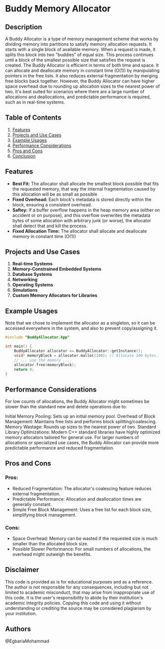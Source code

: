 # Buddy Memory Allocator

## Description 

A Buddy Allocator is a type of memory management scheme that works by dividing memory into partitions to satisfy memory allocation requests. It starts with a single block of available memory. When a request is made, it splits this block into two "buddies" of equal size. This process continues until a block of the smallest possible size that satisfies the request is created.
The Buddy Allocator is efficient in terms of both time and space. It can allocate and deallocate memory in constant time (O(1)) by manipulating pointers in the free lists. It also reduces external fragmentation by merging free blocks back together.
However, the Buddy Allocator can have higher space overhead due to rounding up allocation sizes to the nearest power of two. It's best suited for scenarios where there are a large number of allocations and deallocations, and predictable performance is required, such as in real-time systems.

## Table of Contents
1. [Features](#features)
2. [Projects and Use Cases](#projects-and-use-cases)
3. [Example Usages](#example-usages)
4. [Performance Considerations](#performance-considerations)
5. [Pros and Cons](#pros-and-cons)
6. [Conclusion](#conclusion)

## Features
- **Best Fit:** The allocator shall allocate the smallest block possible that fits the requested memory, that way the internal fragmentation caused by this allocation will be as small as possible
- **Fixed Overhead:** Each block's metadata is stored directly within the block, ensuring a consistent overhead.
- **Saftey:** If a buffer overflow happens in the heap memory area (either on accident or on purpose), and this overflow overwrites the metadata bytes of some allocation with arbitrary junk (or worse), the allocator shall detect that and kill the process.
- **Fixed Allocation Time:** The allocator shall allocate and deallocate memory in constant time (O(1))

## Projects and Use Cases
1. **Real-time Systems**
2. **Memory-Constrained Embedded Systems**
3. **Database Systems**
4. **Networking**
5. **Operating Systems**
6. **Simulations**
7. **Custom Memory Allocators for Libraries**

## Example Usages
Note that we chose to implement the allocator as a singleton, so it can be accessed everywhere in the system, and also to prevent copy/assigning it.
```cpp
#include "BuddyAllocator.hpp"

int main() {
    BuddyAllocator allocator == BuddyAllocator::getInstance();
    void* memoryBlock = allocator.malloc(100); // Allocate 100 bytes.
    // ... use the memory ...
    allocator.free(memoryBlock);
    return 0;
}
```

## Performance Considerations
For low counts of allocations, the Buddy Allocator might sometimes be slower than the standard new and delete operations due to:

Initial Memory Pooling: Sets up an initial memory pool.
Overhead of Block Management: Maintains free lists and performs block splitting/coalescing.
Memory Wastage: Rounds up sizes to the nearest power of two.
Standard Library Optimizations: Modern C++ standard libraries have highly optimized memory allocators tailored for general use.
For larger numbers of allocations or specialized use cases, the Buddy Allocator can provide more predictable performance and reduced fragmentation.

## Pros and Cons
### Pros:
* Reduced Fragmentation: The allocator's coalescing feature reduces external fragmentation.
* Predictable Performance: Allocation and deallocation times are generally constant.
* Simple Free Block Management: Uses a free list for each block size, simplifying block management.
### Cons:
* Space Overhead: Memory can be wasted if the requested size is much smaller than the allocated block size.
* Possible Slower Performance: For small numbers of allocations, the overhead might outweigh the benefits.


## Disclaimer

This code is provided as is for educational purposes and as a reference. The author is not responsible for any consequences, including but not limited to academic misconduct, that may arise from inappropriate use of this code. It is the user's responsibility to abide by their institution's academic integrity policies. Copying this code and using it without understanding or crediting the source may be considered plagiarism by your institution.

## Authors

@EgbariaMohammad
